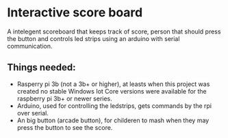 # Interactive score board
A intelegent scoreboard that keeps track of score, person that should press the button and controls led strips using an arduino with serial communication.

## Things needed:
* Rasperry pi 3b (not a 3b+ or higher), at leasts when this project was created no stable Windows Iot Core versions were available for the raspberry pi 3b+ or newer series.
* Arduino, used for controlling the ledstrips, gets commands by the rpi over serial.
* An big button (arcade button), for childeren to mash when they may press the button to see the score.
